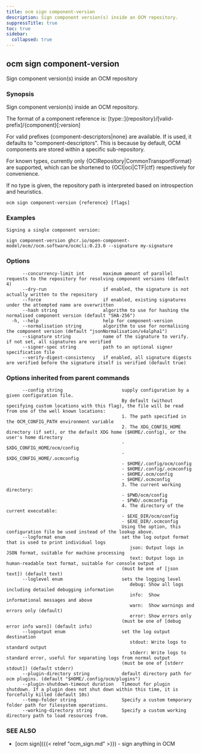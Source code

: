 ```yaml
---
title: ocm sign component-version
description: Sign component version(s) inside an OCM repository.
suppressTitle: true
toc: true
sidebar:
  collapsed: true
---
```


## ocm sign component-version

Sign component version(s) inside an OCM repository

### Synopsis

Sign component version(s) inside an OCM repository.

The format of a component reference is:
	[type::]{repository}/[valid-prefix]/{component}[:version]

For valid prefixes {component-descriptors|none} are available. If <none> is used, it defaults to "component-descriptors". This is because by default,
OCM components are stored within a specific sub-repository.

For known types, currently only {OCIRepository|CommonTransportFormat} are supported, which can be shortened to {OCI|oci|CTF|ctf} respectively for convenience.

If no type is given, the repository path is interpreted based on introspection and heuristics.


```
ocm sign component-version {reference} [flags]
```

### Examples

```
Signing a single component version:

sign component-version ghcr.io/open-component-model/ocm//ocm.software/ocmcli:0.23.0 --signature my-signature
```

### Options

```
      --concurrency-limit int       maximum amount of parallel requests to the repository for resolving component versions (default 4)
      --dry-run                     if enabled, the signature is not actually written to the repository
      --force                       if enabled, existing signatures under the attempted name are overwritten
      --hash string                 algorithm to use for hashing the normalised component version (default "SHA-256")
  -h, --help                        help for component-version
      --normalisation string        algorithm to use for normalising the component version (default "jsonNormalisation/v4alpha1")
      --signature string            name of the signature to verify. if not set, all signatures are verified
      --signer-spec string          path to an optional signer specification file
      --verify-digest-consistency   if enabled, all signature digests are verified before the signature itself is verified (default true)
```

### Options inherited from parent commands

```
      --config string                      supply configuration by a given configuration file.
                                           By default (without specifying custom locations with this flag), the file will be read from one of the well known locations:
                                           1. The path specified in the OCM_CONFIG_PATH environment variable
                                           2. The XDG_CONFIG_HOME directory (if set), or the default XDG home ($HOME/.config), or the user's home directory
                                           - $XDG_CONFIG_HOME/ocm/config
                                           - $XDG_CONFIG_HOME/.ocmconfig
                                           - $HOME/.config/ocm/config
                                           - $HOME/.config/.ocmconfig
                                           - $HOME/.ocm/config
                                           - $HOME/.ocmconfig
                                           3. The current working directory:
                                           - $PWD/ocm/config
                                           - $PWD/.ocmconfig
                                           4. The directory of the current executable:
                                           - $EXE_DIR/ocm/config
                                           - $EXE_DIR/.ocmconfig
                                           Using the option, this configuration file be used instead of the lookup above.
      --logformat enum                     set the log output format that is used to print individual logs
                                              json: Output logs in JSON format, suitable for machine processing
                                              text: Output logs in human-readable text format, suitable for console output
                                           (must be one of [json text]) (default text)
      --loglevel enum                      sets the logging level
                                              debug: Show all logs including detailed debugging information
                                              info:  Show informational messages and above
                                              warn:  Show warnings and errors only (default)
                                              error: Show errors only
                                           (must be one of [debug error info warn]) (default info)
      --logoutput enum                     set the log output destination
                                              stdout: Write logs to standard output
                                              stderr: Write logs to standard error, useful for separating logs from normal output
                                           (must be one of [stderr stdout]) (default stderr)
      --plugin-directory string            default directory path for ocm plugins. (default "$HOME/.config/ocm/plugins")
      --plugin-shutdown-timeout duration   Timeout for plugin shutdown. If a plugin does not shut down within this time, it is forcefully killed (default 10s)
      --temp-folder string                 Specify a custom temporary folder path for filesystem operations.
      --working-directory string           Specify a custom working directory path to load resources from.
```

### SEE ALSO

* [ocm sign]({{< relref "ocm_sign.md" >}})	 - sign anything in OCM

